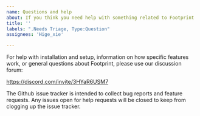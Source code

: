 ```yaml
---
name: Questions and help
about: If you think you need help with something related to Footprint
title: ''
labels: ".Needs Triage, Type:Question"
assignees: 'Hige_xie'

---
```


For help with installation and setup, information on how specific features work, or general questions about Footprint, please use our discussion forum:

https://discord.com/invite/3HYaR6USM7

The Github issue tracker is intended to collect bug reports and feature requests.
Any issues open for help requests will be closed to keep from clogging up the issue tracker.
